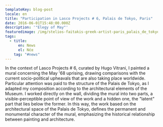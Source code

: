 ```yaml
---
templateKey: blog-post
locale: en
title: "Participation in Lasco Projects # 6, Palais de Tokyo, Paris"
date: 2016-06-01T15:48:00.000Z
description: '"Elegy of May"'
featuredimage: /img/stelios-faitakis-greek-artist-paris_palais_de_tokyo_2016_photo-aurelien-mole_part1.jpg
tags:
  - title:
      en: News
      el: Νέα
    tag: "#news"
---
```

In the context of Lasco Projects # 6, curated by Hugo Vitrani, I painted a mural concerning the May '68 uprising, drawing comparisons with the current socio-political upheavals that are also taking place worldwide. Particular attention was paid to the structure of the Palais de Tokyo, as I adapted my composition according to the architectural elements of the Museum. I worked directly on the wall, dividing the mural into two parts, a visible-perceptible point of view of the work and a hidden one, the "latent" part that lies below the former. In this way, the work based on the architectural space of the Palais de Tokyo, defines the permanent and monumental character of the mural, emphasizing the historical relationship between painting and architecture.
